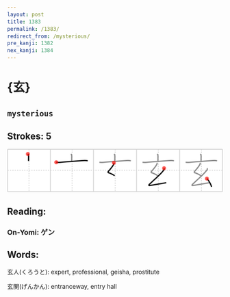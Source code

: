 ```yaml
---
layout: post
title: 1383
permalink: /1383/
redirect_from: /mysterious/
pre_kanji: 1382
nex_kanji: 1384
---
```


# {玄}

## `mysterious`

## Strokes: 5

<div class="stroke"><img src="../images/E78E84.png" /></div>

## Reading:

### On-Yomi: ゲン

## Words:

玄人(くろうと): expert, professional, geisha, prostitute

玄関(げんかん): entranceway, entry hall
